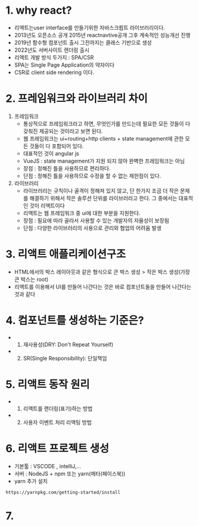 # 1. why react?

- 리액트는user interface를 만들기위한 자바스크릡트 라이브러리이다.
- 2013년도 오픈소스 공개 2015년 reactnavtive공개 그후 계속적인 성능개선 진행
- 2019년 함수형 컴포넌트 출시 그전까지는 클래스 기반으로 생성
- 2022년도 서버사이트 렌더링 출시
- 리액트 개발 방식 두가지 : SPA/CSR
- SPA는 Single Page Application의 약자이다
- CSR로 client side rendering 이다.

# 2. 프레임워크와 라이브러리 차이

1. 프레임워크
   - 통상적으로 프레임워크라고 하면, 무엇인가를 만드는데 필요한 모든 것들이 다 갖춰진 제공되는 것이라고 보면 된다.
   - 웹 프레임워크는 ui+routing+http clients + state management에 관한 모든 것들이 다 포함되어 있다.
   - 대표적인 것이 angular js
   - VueJS : state management가 지원 되지 않아 완벽한 프레임워크는 아님
   - 장점 : 정해진 틀을 사용하므로 편리하다.
   - 단점 : 정해진 틀을 사용하므로 수정을 할 수 없는 제한점이 있다.
2. 라이브러리
   - 라이브러리는 규칙이나 골격이 정해져 있지 않고, 단 한가지 조금 더 작은
     문제를 해결하기 위해서 작은 솔루션 단위를 라이브러라고 한다. 그 중에서는 대표적인 것이 리액트이다
   - 리액트는 웹 프레임워크 중 ui에 대한 부분을 지원한다.
   - 장점 : 필요에 따라 골라서 사용할 수 있는 개발자의 자율성이 보장됨
   - 단점 : 다양한 라이브러리의 사용으로 관리와 협업의 어려움 발생

# 3. 리액트 애플리케이션구조

- HTML에서의 박스 레이아웃과 같은 형식으로 큰 박스 생성 > 작은 박스 생성(가장 큰 박스는 root)
- 리액트를 이용해서 UI를 만들어 나간다는 것은 바로 컴포넌트들을 만들어 나간다는 것과 같다

# 4. 컴포넌트를 생성하는 기준은?

- 1.  재사용성(DRY: Don't Repeat Yourself)
- 2.  SR(Single Responsibility): 단일책임

# 5. 리액트 동작 원리

- 1. 리액트를 랜더링(표기)하는 방법
- 2. 사용자 이벤트 처리 리액팅 방법

# 6. 리액트 프로젝트 생성

- 기본툴 : VSCODE , intelliJ,...
- 서버 : NodeJS + npm 또는 yarn(메타(페이스북))
- yarn 추가 설치

```
https://yarnpkg.com/getting-started/install
```

# 7.
